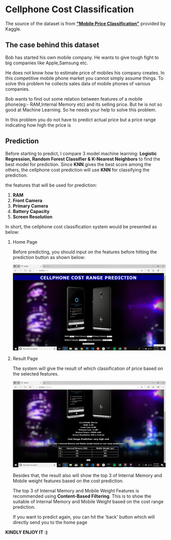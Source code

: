 # Cellphone Cost Classification

The source of the dataset is from __["Mobile Price Classification"](https://www.kaggle.com/iabhishekofficial/mobile-price-classification/kernels)__ provided by Kaggle. 

## The case behind this dataset 

Bob has started his own mobile company. He wants to give tough fight to big companies like Apple,Samsung etc.

He does not know how to estimate price of mobiles his company creates. In this competitive mobile phone market you cannot simply assume things. To solve this problem he collects sales data of mobile phones of various companies.

Bob wants to find out some relation between features of a mobile phone(eg:- RAM,Internal Memory etc) and its selling price. But he is not so good at Machine Learning. So he needs your help to solve this problem.

In this problem you do not have to predict actual price but a price range indicating how high the price is

## Prediction

Before starting to predict, I compare 3 model machine learning: __Logistic Regression, Random Forest Classifier & K-Nearest Neighbors__ to find the best model for prediction. Since __KNN__ gives the best score among the others, the cellphone cost prediction will use __KNN__ for classifying the prediction. 

the features that will be used for prediction:
1. __RAM__
2. __Front Camera__
3. __Primary Camera__
4. __Battery Capacity__
5. __Screen Resolution__

In short, the cellphone cost classification system would be presented as below:

1. Home Page

    Before predicting, you should input on the features before hitting the prediction button as shown below:

    ![Home](images/home.png)

2. Result Page

    The system will give the result of which classification of price based on the selected features.

    ![Result](images/result.png)

    Besides that, the result also will show the top 3 of Internal Memory and Mobile weight features based on the cost prediction. 
    
    The top 3 of Internal Memory and Mobile Weight Features is recommended using __Content-Based Filtering__. This is to show the suitable of Internal Memory and Mobile Weight based on the cost range prediction.

    If you want to predict again, you can hit the 'back' button which will directly send you to the home page

__KINDLY ENJOY IT :)__